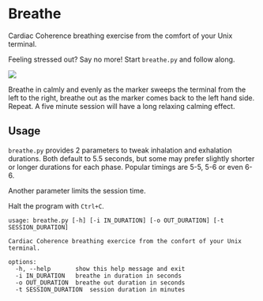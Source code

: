 # Breathe

Cardiac Coherence breathing exercise from the comfort of your Unix terminal.

Feeling stressed out? Say no more!
Start `breathe.py` and follow along.

![](breathe.gif)

Breathe in calmly and evenly as the marker sweeps the terminal from the left
to the right, breathe out as the marker comes back to the left hand side.
Repeat. A five minute session will have a long relaxing calming effect.

## Usage

`breathe.py` provides 2 parameters to tweak inhalation and exhalation durations.
Both default to 5.5 seconds, but some may prefer slightly shorter or longer
durations for each phase. Popular timings are 5-5, 5-6 or even 6-6.

Another parameter limits the session time.

Halt the program with `Ctrl+C`.

```
usage: breathe.py [-h] [-i IN_DURATION] [-o OUT_DURATION] [-t SESSION_DURATION]

Cardiac Coherence breathing exercice from the confort of your Unix terminal.

options:
  -h, --help       show this help message and exit
  -i IN_DURATION   breathe in duration in seconds
  -o OUT_DURATION  breathe out duration in seconds
  -t SESSION_DURATION  session duration in minutes
```
